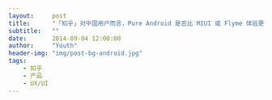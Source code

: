 ```yaml
---
layout:     post
title:      "「知乎」对中国用户而言，Pure Android 是否比 MIUI 或 Flyme 体验更好？"
subtitle:   ""
date:       2014-09-04 12:00:00
author:     "Youth"
header-img: "img/post-bg-android.jpg"
tags:
    - 知乎
    - 产品
    - UX/UI
---
```

